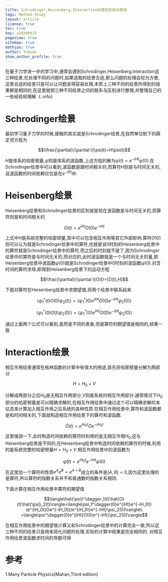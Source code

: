 ```yaml
---
title: Schrodinger,Heisenberg,Interaction绘景的区别与联系
tags: Method Study
layout: article
license: true
toc: true
key: a20200915
pageview: true
sitemap: true
mathjax: true
author: YuXuan
show_author_profile: true
---
```

在量子力学进一步的学习中,通常会遇到Schrodinger,Heisenberg,Interaction这三种绘景,在处理不同的问题时,如果选取的绘景合适,那么问题的处理会较为方便,这里合适的绘景只是可以让问题变得容易处理,本质上三种不同的绘景所得到的结果都是相同的,在这里就把三种不同绘景之间的联系与区别进行整理,并整理自己的一些经验和理解.
{:.info}
<!--more-->
# Schrodinger绘景
最初学习量子力学的时候,接触的其实就是Schrodinger绘景,在自然单位制下的薛定谔方程为

$$i\frac{\partial}{\partial t}\psi(t)=H\psi(t)$$

$H$是体系的哈密顿量,$\psi$则是体系的波函数,上述方程的解为$\psi(t)=e^{-iHt}\psi(0)$.在Schrodinger绘景中可以看到,波函数是跟时间相关的,而算符H则是与时间无关的,且波函数的时间依赖仅仅是在$e^{-iEt}$中.

# Heisenberg绘景
Heisenberg绘景和Schrodinger绘景的区别就是现在波函数是与时间无关的,而算符则是和时间相关的

$$O(t)=e^{iHt}O(0)e^{-iHt}$$

上式中H是系统完整的哈密顿量,其中可以包含相互作用等其它外部影响.算符$O(0)$则可以认为就是Schrodinger绘景中的算符,也就是说0时刻的Heisenberg绘景中的算符就是Schrodinger绘景中的算符,而之后的时刻就不是了,因为Schrodinger绘景中的算符是与时间无关的,而对应的,此时波函数就是一个与时间无关的量,即Heisenberg绘景中波函数$\psi(0)$就是Schrodinger绘景中0时刻的波函数$\psi(0)$.对含时间的算符求导,即得到Heisenberg绘景下的运动方程

$$i\frac{\partial}{\partial t}O(t)=[O(t),H]$$

下面对算符在Heisenberg绘景中求期望值,将两个绘景中联系起来

$$\langle\psi^\dagger_1(t)O(0)\psi_2(t)\rangle=\langle\psi^\dagger_1(0)e^{iHt}O(0)e^{-iHt}\psi_2(0)\rangle$$

$$\langle\psi^\dagger_1(0)O(t)\psi_2(0)\rangle=\langle\psi^\dagger_1(0)e^{iHt}O(0)e^{-iHt}\psi_2(0)\rangle$$

通过上面两个公式可以看到,虽然是不同的表象,但是算符的期望值是相同的,结果一致

# Interaction绘景
相互作用绘景通常在格林函数的计算中有很大的用途,首先将哈密顿量分解为两部分

$$H = H_0 + V$$

分解成两部分之后$H_0$是无相互作用部分,$V$则是系统的相互作用部分.通常情况下$H_0$部分的哈密顿量是可以精确求解的,在相互作用绘景中通过这个可以精确求解的本征态来计算加入相互作用之后系统的各种性质.在相互作用绘景中,算符和波函数都是和时间相关的,下面就构造相互作用绘景下的算符和波函数.

$$\hat{O}(t)=e^{iH_0t}Oe^{-iH_0t}$$

这里强调一下,此时构造时间依赖的算符时利用的是无相互作用$H_0$,这与Heisenberg绘景是不同的,在Heisenberg绘景中构造时间依赖的算符的时候,利用的是系统完整的哈密顿量$H = H_0 + V$.相互作用绘景中的波函数为

$$\hat{\psi}(t)=e^{iH_0t}e^{-iHt}\psi(0)$$

在这里加一个算符的性质$e^Ae^B=e^{A+B}$成立的条件是$[A,B]=0$,因为这里处理的是算符,所以算符的指数关系并不和普通数的指数关系相同.

下面计算在相互作用绘景中算符的期望值

$$\langle\hat{\psi}^\dagger_1(t)\hat{O}(t)\hat{\psi}_2(t)\rangle=\langle\psi_1^\dagger(0)e^{iHt}e^{-iH_0t}(e^{iH_0t}Oe^{-iH_0t})e^{iH_0t}e^{-iHt}\psi_2(0)\rangle\\
=\langle\psi^\dagger(0)e^{iHt}O(0)e^{-iHt}\psi_2(0)\rangle$$

在相互作用绘景中的期望值计算又和Schrodinger绘景中的计算完全一致,所以这三种不同的绘景只是用来简化问题的处理,实际的计算中结果是完全相同的.
对相互作用绘景波函数求时间的导数可得

$$$$


# 参考
1.Many Particle Physics(Mahan,Third edition)

